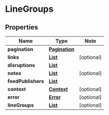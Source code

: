 # LineGroups

## Properties

Name | Type | Note
---- | ---- | ----
**pagination** | [**Pagination**](Pagination.md) | 
**links** | [**List<LinkSchema>**](LinkSchema.md) | [optional] 
**disruptions** | [**List<Disruption>**](Disruption.md) | 
**notes** | [**List<Note>**](Note.md) | [optional] 
**feedPublishers** | [**List<FeedPublisher>**](FeedPublisher.md) | 
**context** | [**Context**](Context.md) | [optional] 
**error** | [**Error**](Error.md) | [optional] 
**lineGroups** | [**List<LineGroup>**](LineGroup.md) | [optional] 

